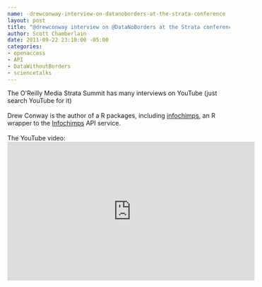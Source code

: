 ```yaml
--- 
name: -drewconway-interview-on-datanoborders-at-the-strata-conference
layout: post
title: "@drewconway interview on @DataNoBorders at the Strata conference"
author: Scott Chamberlain
date: 2011-09-22 23:10:00 -05:00
categories: 
- openaccess
- API
- DataWithoutBorders
- sciencetalks
---
```

The O'Reilly Media Strata Summit has many interviews on YouTube (just search YouTube for it)<br /><br />Drew Conway is the author of a R packages, including <a href="http://cran.r-project.org/web/packages/infochimps/index.html">infochimps</a>, an R wrapper to the <a href="http://www.infochimps.com/">Infochimps</a> API service.<br /><br />The YouTube video:<iframe allowfullscreen="" frameborder="0" height="315" src="http://www.youtube.com/embed/fsnnwTWoOLk" width="560"></iframe><br /><br /><br />
